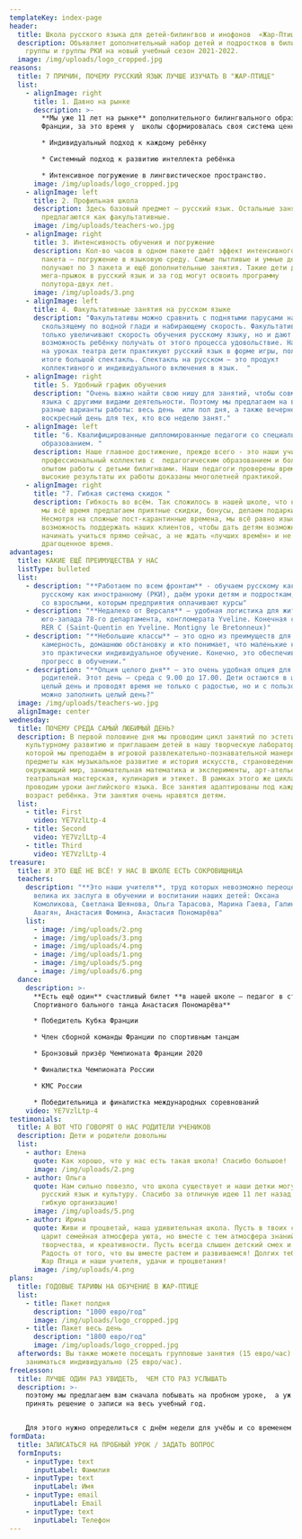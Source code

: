 ```yaml
---
templateKey: index-page
header:
  title: Школа русского языка для детей-билингвов и инофонов  «Жар-Птица»
  description: Объявляет дополнительный набор детей и подростков в билингвальные
    группы и группы РКИ на новый учебный сезон 2021-2022.
  image: /img/uploads/logo_cropped.jpg
reasons:
  title: 7 ПРИЧИН, ПОЧЕМУ РУССКИЙ ЯЗЫК ЛУЧШЕ ИЗУЧАТЬ В "ЖАР-ПТИЦЕ"
  list:
    - alignImage: right
      title: 1. Давно на рынке
      description: >-
        **Мы уже 11 лет на рынке** дополнительного билингвального образования во
        Франции, за это время у  школы сформировалась своя система ценностей:  

        * Индивидуальный подход к каждому ребёнку

        * Системный подход к развитию интеллекта ребёнка 

        * Интенсивное погружение в лингвистическое пространство.
      image: /img/uploads/logo_cropped.jpg
    - alignImage: left
      title: 2. Профильная школа
      description: Здесь базовый предмет – русский язык. Остальные занятия
        предлагаются как факультативные.
      image: /img/uploads/teachers-wo.jpg
    - alignImage: right
      title: 3. Интенсивность обучения и погружение
      description: Кол-во часов в одном пакете даёт эффект интенсивного обучения. Два
        пакета – погружение в языковую среду. Самые пытливые и умные дети
        получают по 3 пакета и ещё дополнительные занятия. Такие дети делают
        мега-прыжок в русский язык и за год могут освоить программу
        полутора-двух лет.
      image: /img/uploads/3.png
    - alignImage: left
      title: 4. Факультативные занятия на русском языке
      description: "Факультативы можно сравнить с поднятыми парусами на паруснике,
        скользящему по водной глади и набирающему скорость. Факультативы не
        только увеличивают скорость обучения русскому языку, но и дают
        возможность ребёнку получать от этого процесса удовольствие. Например,
        на уроках театра дети практикуют русский язык в форме игры, получая в
        итоге большой спектакль. Спектакль на русском – это продукт
        коллективного и индивидуального включения в язык.  "
    - alignImage: right
      title: 5. Удобный график обучения
      description: "Очень важно найти свою нишу для занятий, чтобы совмещать изучение
        языка с другими видами деятельности. Поэтому мы предлагаем на выбор
        разные варианты работы: весь день  или пол дня, а также вечернее время и
        воскресный день для тех, кто всю неделю занят."
    - alignImage: left
      title: "6. Квалифицированные дипломированные педагоги со специальным профильным
        образованием. "
      description: Наше главное достижение, прежде всего - это наши учителя. Дружный
        профессиональный коллектив с  педагогическим образованием и большим
        опытом работы с детьми билигнвами. Наши педагоги проверены временем, и
        высокие результаты их работы доказаны многолетней практикой.
    - alignImage: right
      title: "7. Гибкая система скидок "
      description: Гибкость во всём. Так сложилось в нашей школе, что нашим клиентам
        мы всё время предлагаем приятные скидки, бонусы, делаем подарки.
        Несмотря на сложные пост-карантинные времена, мы всё равно изыскиваем
        возможность поддержать наших клиентов, чтобы дать детям возможность
        начинать учиться прямо сейчас, а не ждать «лучших времён» и не терять
        драгоценное время.
advantages:
  title: КАКИЕ ЕЩЁ ПРЕИМУЩЕСТВА У НАС
  listType: bulleted
  list:
    - description: "**Работаем по всем фронтам** - обучаем русскому как родному (РЯ) и
        русскому как иностранному (РКИ), даём уроки детям и подросткам, работаем
        со взрослыми, которым предприятия оплачивают курсы"
    - description: "**Недалеко от Версаля** – удобная логистика для жителей запада и
        юго-запада 78-го департамента, конгломерата Yveline. Конечная станция
        RER C (Saint-Quentin en Yveline. Montigny le Bretonneux)"
    - description: "**Небольшие классы** – это одно из преимуществ для тех, кто любит
        камерность, домашнюю обстановку и кто понимает, что маленькие классы –
        это практически индивидуальное обучение. Конечно, это обеспечивает
        прогресс в обучении."
    - description: "**Опция целого дня** – это очень удобная опция для работающих
        родителей. Этот день – среда с 9.00 до 17.00. Дети остаются в школе на
        целый день и проводят время не только с радостью, но и с пользой. Чем
        можно заполнить целый день?"
  image: /img/uploads/teachers-wo.jpg
  alignImage: center
wednesday:
  title: ПОЧЕМУ СРЕДА САМЫЙ ЛЮБИМЫЙ ДЕНЬ?
  description: В первой половине дня мы проводим цикл занятий по эстетическому и
    культурному развитию и приглашаем детей в нашу творческую лабораторию*, в
    которой мы преподаём в игровой развлекательно-познавательной манере такие
    предметы как музыкальное развитие и история искусств, страноведение и
    окружающий мир, занимательная математика и эксперименты, арт-ателье,
    театральная мастерская, кулинария и этикет. В рамках этого же цикла мы
    проводим уроки английского языка. Все занятия адаптированы под каждый
    возраст ребёнка. Эти занятия очень нравятся детям.
  list:
    - title: First
      video: YE7VzlLtp-4
    - title: Second
      video: YE7VzlLtp-4
    - title: Third
      video: YE7VzlLtp-4
treasure:
  title: И ЭТО ЕЩЁ НЕ ВСЁ! У НАС В ШКОЛЕ ЕСТЬ СОКРОВИЩНИЦА
  teachers: 
    description: "**Это наши учителя**, труд которых невозможно переоценить, так
      велика их заслуга в обучении и воспитании наших детей: Оксана
      Комоликова, Светлана Шеянова, Ольга Тарасова, Марина Гаева, Галина
      Авагян, Анастасия Фомина, Анастасия Пономарёва"
    list:
      - image: /img/uploads/2.png
      - image: /img/uploads/3.png
      - image: /img/uploads/4.png
      - image: /img/uploads/1.png
      - image: /img/uploads/5.png
      - image: /img/uploads/6.png
  dance:
    description: >-
      **Есть ещё один** счастливый билет **в нашей школе – педагог в студии
      Спортивного бального танца Анастасия Пономарёва** 

      * Победитель Кубка Франции

      * Член сборной команды Франции по спортивным танцам 

      * Бронзовый призёр Чемпионата Франции 2020

      * Финалистка Чемпионата России

      * КМС России

      * Победительница и финалистка международных соревнований
    video: YE7VzlLtp-4
testimonials:
  title: А ВОТ ЧТО ГОВОРЯТ О НАС РОДИТЕЛИ УЧЕНИКОВ
  description: Дети и родители довольны
  list:
    - author: Елена
      quote: Как хорошо, что у нас есть такая школа! Спасибо большое!
      image: /img/uploads/2.png
    - author: Ольга
      quote: Нам сильно повезло, что школа существует и наши детки могут не забывать
        русский язык и культуру. Спасибо за отличную идею 11 лет назад и всегда
        гибкую организацию!
      image: /img/uploads/5.png
    - author: Ирина
      quote: Живи и процветай, наша удивительная школа. Пусть в твоих стенах всегда
        царит семейная атмосфера уюта, но вместе с тем атмосфера знаний,
        творчества, и креативности. Пусть всегда слышен детский смех и рабость.
        Радость от того, что вы вместе растем и развиваемся! Долгих тебе лет,
        Жар Птица и наши учителя, удачи и процветания!
      image: /img/uploads/4.png
plans:
  title: ГОДОВЫЕ ТАРИФЫ НА ОБУЧЕНИЕ В ЖАР-ПТИЦЕ
  list:
    - title: Пакет полдня
      description: "1000 евро/год"
      image: /img/uploads/logo_cropped.jpg
    - title: Пакет весь день
      description: "1800 евро/год"
      image: /img/uploads/logo_cropped.jpg
  afterwords: Вы также можете посещать групповые занятия (15 евро/час) или
    заниматься индивидуально (25 евро/час).
freeLesson:
  title: ЛУЧШЕ ОДИН РАЗ УВИДЕТЬ,  ЧЕМ СТО РАЗ УСЛЫШАТЬ
  description: >-
    поэтому мы предлагаем вам сначала побывать на пробном уроке,  а уж потом
    принять решение о записи на весь учебный год.


    Для этого нужно определиться с днём недели для учёбы и со временем занятий.
formData:
  title: ЗАПИСАТЬСЯ НА ПРОБНЫЙ УРОК / ЗАДАТЬ ВОПРОС
  formInputs:
    - inputType: text
      inputLabel: Фамилия
    - inputType: text
      inputLabel: Имя
    - inputType: email
      inputLabel: Email
    - inputType: text
      inputLabel: Телефон
---
```

